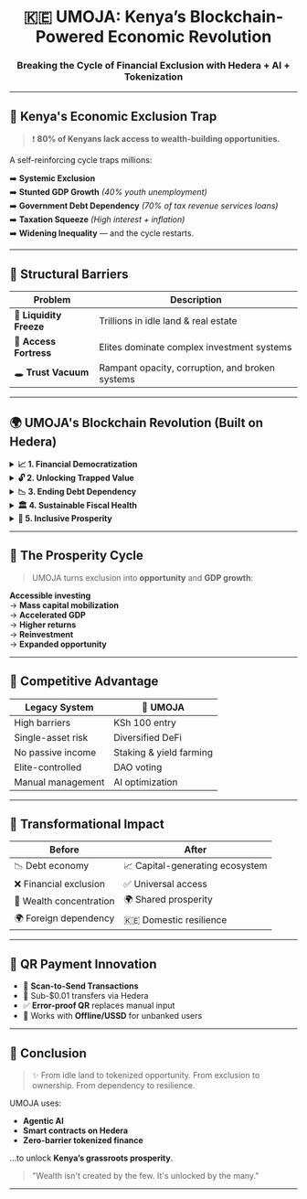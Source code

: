<h1 align="center">🇰🇪 UMOJA: Kenya’s Blockchain-Powered Economic Revolution</h1>
<h3 align="center">Breaking the Cycle of Financial Exclusion with Hedera + AI + Tokenization</h3>

---

## 🧨 Kenya's Economic Exclusion Trap

> ❗ **80% of Kenyans lack access to wealth-building opportunities.**

A self-reinforcing cycle traps millions:

➡️ **Systemic Exclusion**  
➡️ **Stunted GDP Growth** *(40% youth unemployment)*  
➡️ **Government Debt Dependency** *(70% of tax revenue services loans)*  
➡️ **Taxation Squeeze** *(High interest + inflation)*  
➡️ **Widening Inequality** — and the cycle restarts.

---

## 🧱 Structural Barriers

| Problem | Description |
|--------|-------------|
| 🧊 **Liquidity Freeze** | Trillions in idle land & real estate |
| 🚪 **Access Fortress** | Elites dominate complex investment systems |
| 🕳️ **Trust Vacuum** | Rampant opacity, corruption, and broken systems |

---

## 🌍 UMOJA's Blockchain Revolution (Built on Hedera)

<details>
<summary><strong>📈 1. Financial Democratization</strong></summary>

- Invest from **KSh 100**
- Tokenized assets: **land, Bitcoin, bonds**
- **M-Pesa Integration**
- **24/7 Markets**
- **Zero-Knowledge KYC** for privacy
</details>

<details>
<summary><strong>🔓 2. Unlocking Trapped Value</strong></summary>

- **Tokenization-as-a-Service**
- Convert land into tradeable assets
- **UMOJA Central Securities Exchange** funds SMEs
</details>

<details>
<summary><strong>📉 3. Ending Debt Dependency</strong></summary>

- Attract global capital to tokenized Kenyan assets
- Build **domestic investment pools**
</details>

<details>
<summary><strong>🏛️ 4. Sustainable Fiscal Health</strong></summary>

- Tokenized **infrastructure bonds** = non-tax revenue
- Reduced borrowing → Lower interest rates
</details>

<details>
<summary><strong>🤝 5. Inclusive Prosperity</strong></summary>

- Transparent blockchain systems
- DAO governance & revenue redistribution
</details>

---

## 🔁 The Prosperity Cycle

> UMOJA turns exclusion into **opportunity** and **GDP growth**:

**Accessible investing**  
→ **Mass capital mobilization**  
→ **Accelerated GDP**  
→ **Higher returns**  
→ **Reinvestment**  
→ **Expanded opportunity**

---

## 🥇 Competitive Advantage

| Legacy System | 🚀 UMOJA |
|---------------|----------|
| High barriers | KSh 100 entry |
| Single-asset risk | Diversified DeFi |
| No passive income | Staking & yield farming |
| Elite-controlled | DAO voting |
| Manual management | AI optimization |

---

## 🔄 Transformational Impact

| Before | After |
|--------|-------|
| 📉 Debt economy | 📈 Capital-generating ecosystem |
| ❌ Financial exclusion | ✅ Universal access |
| 🏦 Wealth concentration | 🌍 Shared prosperity |
| 🌍 Foreign dependency | 🇰🇪 Domestic resilience |

---

## 📱 QR Payment Innovation

- 🧾 **Scan-to-Send Transactions**
- 💸 Sub-$0.01 transfers via Hedera
- ✅ **Error-proof QR** replaces manual input
- 📶 Works with **Offline/USSD** for unbanked users

---

## 🧠 Conclusion

> ✨ From idle land to tokenized opportunity. From exclusion to ownership. From dependency to resilience.

UMOJA uses:
- **Agentic AI**
- **Smart contracts on Hedera**
- **Zero-barrier tokenized finance**

…to unlock **Kenya’s grassroots prosperity**.

> "Wealth isn't created by the few. It's unlocked by the many."

---

